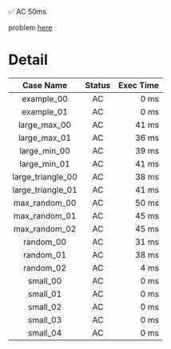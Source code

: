 ✅  AC  50ms

problem [here](https://judge.yosupo.jp/problem/queue_operate_all_composite)

# Detail

| Case Name | Status | Exec Time |
|:---------:|:------:|---------:|
| example_00 | AC | 0 ms |
| example_01 | AC | 0 ms |
| large_max_00 | AC | 41 ms |
| large_max_01 | AC | 36 ms |
| large_min_00 | AC | 39 ms |
| large_min_01 | AC | 41 ms |
| large_triangle_00 | AC | 38 ms |
| large_triangle_01 | AC | 41 ms |
| max_random_00 | AC | 50 ms |
| max_random_01 | AC | 45 ms |
| max_random_02 | AC | 45 ms |
| random_00 | AC | 31 ms |
| random_01 | AC | 38 ms |
| random_02 | AC | 4 ms |
| small_00 | AC | 0 ms |
| small_01 | AC | 0 ms |
| small_02 | AC | 0 ms |
| small_03 | AC | 0 ms |
| small_04 | AC | 0 ms |


